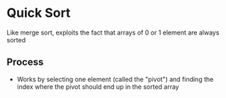 # Quick Sort

Like merge sort, exploits the fact that arrays of 0 or 1 element are always sorted

## Process

-   Works by selecting one element (called the "pivot") and finding the index where the pivot should end up in the sorted array
